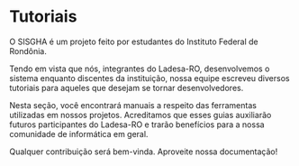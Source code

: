 # Tutoriais

O SISGHA é um projeto feito por estudantes do Instituto Federal de Rondônia.

Tendo em vista que nós, integrantes do Ladesa-RO, desenvolvemos o sistema enquanto discentes da instituição, nossa equipe escreveu diversos tutoriais para aqueles que desejam se tornar desenvolvedores.

Nesta seção, você encontrará manuais a respeito das ferramentas utilizadas em nossos projetos. Acreditamos que esses guias auxiliarão futuros participantes do Ladesa-RO e trarão benefícios para a nossa comunidade de informática em geral.

Qualquer contribuição será bem-vinda. Aproveite nossa documentação!

<br/>

<script setup>
  import LinkCard from '../../../components/LinkCard.vue';
</script>

<LinkCard
  title="Sistemas Operacionais"
  href="/developers/tutorials/operating-systems"
/>

<LinkCard
  title="Código-Fonte"
  href="/developers/tutorials/source-code"
/>

<LinkCard
  title="Gestão de Projetos"
  href="/developers/tutorials/project-management"
/>

<LinkCard
  title="Bancos de Dados"
  href="/developers/tutorials/database"
/>

<LinkCard
  title="Plataformas"
  href="/developers/tutorials/platforms"
/>

<LinkCard
  title="API"
  href="/developers/tutorials/api"
/>

<LinkCard
  title="Contêiners"
  href="/developers/tutorials/containers"
/>

<LinkCard
  title="Avançado"
  href="/developers/tutorials/advanced"
/>
